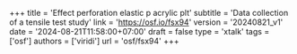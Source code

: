 +++
title = 'Effect perforation elastic p acrylic plt'
subtitle = 'Data collection of a tensile test study'
link = 'https://osf.io/fsx94'
version = '20240821_v1'
date = '2024-08-21T11:58:00+07:00'
draft = false
type = 'xtalk'
tags = ['osf']
authors = ['viridi']
url = 'osf/fsx94'
+++
<!--more-->
